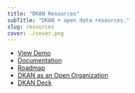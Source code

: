 ```yaml
---
title: "DKAN Resources"
subTitle: "DKAN + open data resources."
slug: resources
cover: ./cover.png
---
```


- [View Demo](http://demo.getdkan.com)
- [Documentation](https://docs.getdkan.com/en/latest/)
- [Roadmap]()
- [DKAN as an Open Organization](https://docs.google.com/presentation/d/1ysKIGuSEmSQ9cRjxpEURK95MgqMCQ02uCVv7vTV5z28/edit?usp=sharing)
- [DKAN Deck](https://docs.google.com/presentation/d/10qo7XI8dQCfDwlMu2hWAErBVV1cV4kAn62oDwCI7Ew4/edit?usp=sharing)